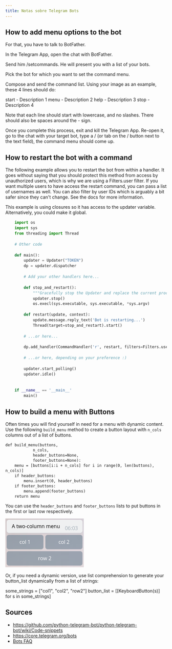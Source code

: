 ```yaml
---
title: Notas sobre Telegram Bots
---
```


## How to add menu options to the bot

For that, you have to talk to BotFather.

In the Telegram App, open the chat with BotFather.

Send him /setcommands. He will present you with a list of your bots.

Pick the bot for which you want to set the command menu.

Compose and send the command list. Using your image as an example, these 4 lines should do:

start - Description 1
menu - Description 2
help - Description 3
stop - Description 4

Note that each line should start with lowercase, and no slashes. There should also be spaces around the - sign.

Once you complete this process, exit and kill the Telegram App. Re-open it, go to the chat with your target bot, type a / (or tab on the / button next to the text field), the command menu should come up.


## How to restart the bot with a command

The following example allows you to restart the bot from within a handler. It goes without saying
that you should protect this method from access by unauthorized users, which is why we are using a
Filters.user filter. If you want multiple users to have access the restart command, you can pass a
list of usernames as well. You can also filter by user IDs which is arguably a bit safer since they
can't change. See the docs for more information.

This example is using closures so it has access to the updater variable. Alternatively, you could
make it global.

```Python
    import os
    import sys
    from threading import Thread

    # Other code

    def main():
        updater = Updater("TOKEN")
        dp = updater.dispatcher

        # Add your other handlers here...

        def stop_and_restart():
            """Gracefully stop the Updater and replace the current process with a new one"""
            updater.stop()
            os.execl(sys.executable, sys.executable, *sys.argv)

        def restart(update, context):
            update.message.reply_text('Bot is restarting...')
            Thread(target=stop_and_restart).start()

        # ...or here...

        dp.add_handler(CommandHandler('r', restart, filters=Filters.user(username='@jh0ker')))

        # ...or here, depending on your preference :)

        updater.start_polling()
        updater.idle()


    if __name__ == '__main__'
        main()
```

## How to build a menu with Buttons

Often times you will find yourself in need for a menu with dynamic content. Use the following
`build_menu` method to create a button layout with `n_cols` columns out of a list of buttons.

    def build_menu(buttons,
                n_cols,
                header_buttons=None,
                footer_buttons=None):
        menu = [buttons[i:i + n_cols] for i in range(0, len(buttons), n_cols)]
        if header_buttons:
            menu.insert(0, header_buttons)
        if footer_buttons:
            menu.append(footer_buttons)
        return menu

You can use the `header_buttons` and `footer_buttons` lists to put buttons in the first or last row
respectively.

![Menu](./telegram/telegram-menu.png)

Or, if you need a dynamic version, use list comprehension to generate your button_list dynamically from a list of strings:

some_strings = ["col1", "col2", "row2"]
button_list = [[KeyboardButton(s)] for s in some_strings]

## Sources

 - <https://github.com/python-telegram-bot/python-telegram-bot/wiki/Code-snippets>
 - <https://core.telegram.org/bots>
 - [Bots FAQ](https://core.telegram.org/bots/faq#what-messages-will-my-bot-get)
